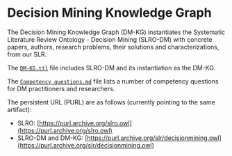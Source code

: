 # Decision Mining Knowledge Graph

The Decision Mining Knowledge Graph (DM-KG) instantiates the Systematic Literature Review Ontology - Decision Mining (SLRO-DM) with concrete papers, authors, research problems, their solutions and characterizations, from our SLR.

The [`DM-KG.ttl`](DM-KG.ttl) file includes SLRO-DM and its instantiation as the DM-KG.  

The [`Competency questions.md`](<Competency questions.md>) file lists a number of competency questions for DM practitioners and researchers.

The persistent URL (PURL) are as follows (currently pointing to the same artifact):
- SLRO: [https://purl.archive.org/slro.owl](https://purl.archive.org/slro.owl)
- SLRO-DM and DM-KG: [https://purl.archive.org/slr/decisionmining.owl](https://purl.archive.org/slr/decisionmining.owl)